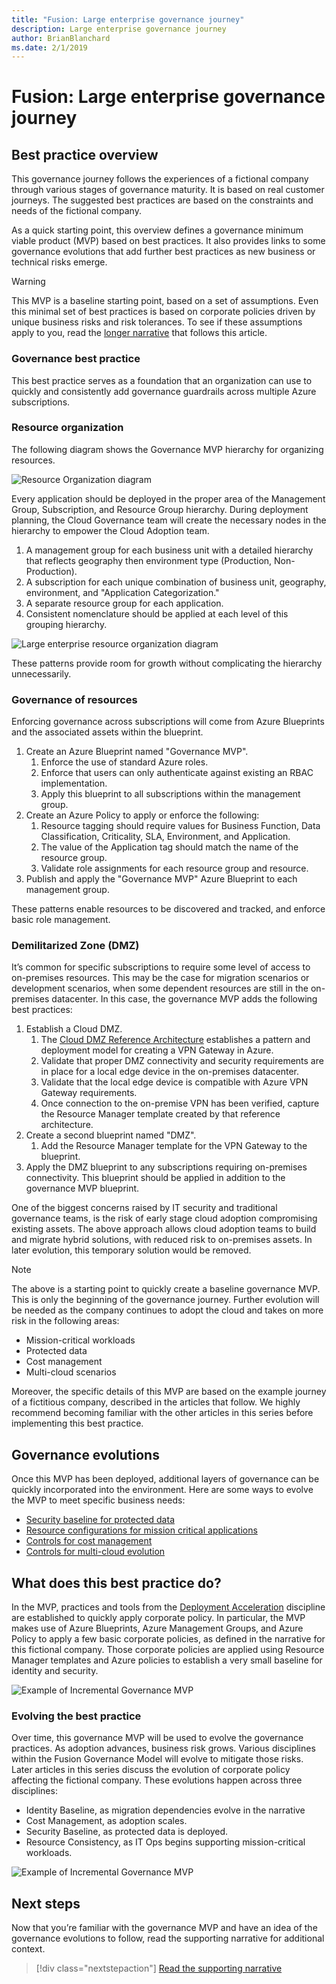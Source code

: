 ```yaml
---
title: "Fusion: Large enterprise governance journey"
description: Large enterprise governance journey
author: BrianBlanchard
ms.date: 2/1/2019
---
```


# Fusion: Large enterprise governance journey

## Best practice overview

This governance journey follows the experiences of a fictional company through various stages of governance maturity. It is based on real customer journeys. The suggested best practices are based on the constraints and needs of the fictional company.

As a quick starting point, this overview defines a governance minimum viable product (MVP) based on best practices. It also provides links to some governance evolutions that add further best practices as new business or technical risks emerge.

> [!WARNING]
> This MVP is a baseline starting point, based on a set of assumptions. Even this minimal set of best practices is based on corporate policies driven by unique business risks and risk tolerances. To see if these assumptions apply to you, read the [longer narrative](./use-case.md) that follows this article.

### Governance best practice

This best practice serves as a foundation that an organization can use to quickly and consistently add governance guardrails across multiple Azure subscriptions.

### Resource organization

The following diagram shows the Governance MVP hierarchy for organizing resources.

![Resource Organization diagram](../../../_images/governance/resource-organization.png)

Every application should be deployed in the proper area of the Management Group, Subscription, and Resource Group hierarchy. During deployment planning, the Cloud Governance team will create the necessary nodes in the hierarchy to empower the Cloud Adoption team.

1. A management group for each business unit with a detailed hierarchy that reflects geography then environment type (Production, Non-Production).
2. A subscription for each unique combination of business unit, geography, environment, and "Application Categorization."
3. A separate resource group for each application.
4. Consistent nomenclature should be applied at each level of this grouping hierarchy.

![Large enterprise resource organization diagram](../../../_images/governance/large-enterprise-resource-organization.png)

These patterns provide room for growth without complicating the hierarchy unnecessarily.

<!-- include-->
### Governance of resources

Enforcing governance across subscriptions will come from Azure Blueprints and the associated assets within the blueprint.

1. Create an Azure Blueprint named "Governance MVP".
    1. Enforce the use of standard Azure roles.
    2. Enforce that users can only authenticate against existing an RBAC implementation.
    3. Apply this blueprint to all subscriptions within the management group.
2. Create an Azure Policy to apply or enforce the following:
    1. Resource tagging should require values for Business Function, Data Classification, Criticality, SLA, Environment, and  Application.
    2. The value of the Application tag should match the name of the resource group.
    3. Validate role assignments for each resource group and resource.
3. Publish and apply the "Governance MVP" Azure Blueprint to each management group.

These patterns enable resources to be discovered and tracked, and enforce basic role management.

### Demilitarized Zone (DMZ)

It’s common for specific subscriptions to require some level of access to on-premises resources. This may be the case for migration scenarios or development scenarios, when some dependent resources are still in the on-premises datacenter. In this case, the governance MVP adds the following best practices:

1. Establish a Cloud DMZ.
    1. The [Cloud DMZ Reference Architecture](http://docs.microsoft.com/en-us/azure/architecture/reference-architectures/dmz/secure-vnet-hybrid) establishes a pattern and deployment model for creating a VPN Gateway in Azure.
    2. Validate that proper DMZ connectivity and security requirements are in place for a local edge device in the on-premises datacenter.
    3. Validate that the local edge device is compatible with Azure VPN Gateway requirements.
    4. Once connection to the on-premise VPN has been verified, capture the Resource Manager template created by that reference architecture.
2. Create a second blueprint named "DMZ".
    1. Add the Resource Manager template for the VPN Gateway to the blueprint.
3. Apply the DMZ blueprint to any subscriptions requiring on-premises connectivity. This blueprint should be applied in addition to the governance MVP blueprint.

One of the biggest concerns raised by IT security and traditional governance teams, is the risk of early stage cloud adoption compromising existing assets. The above approach allows cloud adoption teams to build and migrate hybrid solutions, with reduced risk to on-premises assets. In later evolution, this temporary solution would be removed.

> [!NOTE]
> The above is a starting point to quickly create a baseline governance MVP. This is only the beginning of the governance journey. Further evolution will be needed as the company continues to adopt the cloud and takes on more risk in the following areas:
>
> - Mission-critical workloads
> - Protected data
> - Cost management
> - Multi-cloud scenarios
>
>Moreover, the specific details of this MVP are based on the example journey of a fictitious company, described in the articles that follow. We highly recommend becoming familiar with the other articles in this series before implementing this best practice.

## Governance evolutions

Once this MVP has been deployed, additional layers of governance can be quickly incorporated into the environment. Here are some ways to evolve the MVP to meet specific business needs:

- [Security baseline for protected data](./protected-data.md)
- [Resource configurations for mission critical applications](./mission-critical.md)
- [Controls for cost management](./cost-control.md)
- [Controls for multi-cloud evolution](./multi-cloud.md)

<!-- markdownlint-disable MD026 -->

<!-- markdownlint-disable MD026 -->

## What does this best practice do?

In the MVP, practices and tools from the [Deployment Acceleration]((../../configuration-management/overview.md)) discipline are established to quickly apply corporate policy. In particular, the MVP makes use of Azure Blueprints, Azure Management Groups, and Azure Policy to apply a few basic corporate policies, as defined in the narrative for this fictional company. Those corporate policies are applied using Resource Manager templates and Azure policies to establish a very small baseline for identity and security.

![Example of Incremental Governance MVP](../../../_images/governance/governance-mvp.png)

### Evolving the best practice

Over time, this governance MVP will be used to evolve the governance practices. As adoption advances, business risk grows. Various disciplines within the Fusion Governance Model will evolve to mitigate those risks. Later articles in this series discuss the evolution of corporate policy affecting the fictional company. These evolutions happen across three disciplines: 

- Identity Baseline, as migration dependencies evolve in the narrative
- Cost Management, as adoption scales.
- Security Baseline, as protected data is deployed.
- Resource Consistency, as IT Ops begins supporting mission-critical workloads.

![Example of Incremental Governance MVP](../../../_images/governance/governance-evolution-large.png)

## Next steps

Now that you’re familiar with the governance MVP and have an idea of the governance evolutions to follow, read the supporting narrative for additional context.

> [!div class="nextstepaction"]
> [Read the supporting narrative](./use-case.md)

<!-- markdownlint-enable MD026 -->
